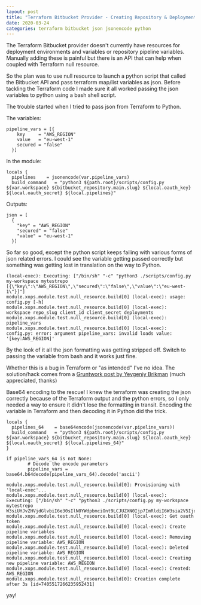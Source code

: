 ```yaml
---
layout: post
title: "Terraform Bitbucket Provider - Creating Repository & Deployment Variables"
date: 2020-03-24
categories: terraform bitbucket json jsonencode python
---
```


The Terraform Bitbucket provider doesn't currently have resources for deployment environments and variables or repository pipeline variables. Manually adding these is painful but there is an API that can help when coupled with Terraform null resource.

So the plan was to use null resource to launch a python script that called the Bitbucket API and pass terraform map/list variables as json. Before tackling the Terraform code I made sure it all worked passing the json variables to python using a bash shell script. 

The trouble started when I tried to pass json from Terraform to Python.

The variables:

``` (terraform)
pipeline_vars = [{
    key     = "AWS_REGION"
    value   = "eu-west-1"
    secured = "false"
  }]
```

In the module:

```(terraform)
locals {
  pipelines    = jsonencode(var.pipeline_vars)
  build_command   = "python3 ${path.root}/scripts/config.py ${var.workspace} ${bitbucket_repository.main.slug} ${local.oauth_key} ${local.oauth_secret} ${local.pipelines}"
```

Outputs:

```(terraform)
json = [
  {
    "key" = "AWS_REGION"
    "secured" = "false"
    "value" = "eu-west-1"
  }]
```

So far so good, except the python script keeps failing with various forms of json related errors. I could see the variable getting passed correctly but something was getting lost in translation on the way to Python.

```(terraform)
(local-exec): Executing: ["/bin/sh" "-c" "python3 ./scripts/config.py my-workspace mytestrepo [{\"key\":\"AWS_REGION\",\"secured\":\"false\",\"value\":\"eu-west-1\"}]"]
module.xops.module.test.null_resource.build[0] (local-exec): usage: config.py [-h]
module.xops.module.test.null_resource.build[0] (local-exec):                  workspace repo_slug client_id client_secret deployments
module.xops.module.test.null_resource.build[0] (local-exec):                  pipeline_vars
module.xops.module.test.null_resource.build[0] (local-exec): config.py: error: argument pipeline_vars: invalid loads value: '[key:AWS_REGION]'
```

By the look of it all the json formatting was getting stripped off. Switch to passing the variable from bash and it works just fine.

Whether this is a bug in Terraform or "as intended" I've no idea. The solution/hack comes from a [Gruntwork post by Yevgeniy Brikman](https://blog.gruntwork.io/yak-shaving-series-2-a-tale-of-12-errors-9e404b718660) (much appreciated, thanks)

Base64 encoding to the rescue! I knew the terraform was creating the json correctly because of the Terraform output and the python errors, so I only needed a way to ensure it didn't lose the formatting in transit. Encoding the variable in Terraform and then decoding it in Python did the trick.

```(terraform)
locals {
  pipelines_64    = base64encode(jsonencode(var.pipeline_vars))
  build_command   = "python3 ${path.root}/scripts/config.py ${var.workspace} ${bitbucket_repository.main.slug} ${local.oauth_key} ${local.oauth_secret} ${local.pipelines_64}"
}
```

```(python)
if pipeline_vars_64 is not None:
        # Decode the encode parameters
        pipeline_vars = base64.b64decode(pipeline_vars_64).decode('ascii')
```

```(terraform)
module.xops.module.test.null_resource.build[0]: Provisioning with 'local-exec'...
module.xops.module.test.null_resource.build[0] (local-exec): Executing: ["/bin/sh" "-c" "python3 ./scripts/config.py my-workspace mytestrepo W3siUHJvZHVjdGlvbiI6e30sIlN0YWdpbmciOnt9LCJUZXN0Ijp7ImRldiI6W3sia2V5IjoidGVzdDEiLCJvcmRlciI6IjEiLCJzZWN1cmVkI]
module.xops.module.test.null_resource.build[0] (local-exec): Get oauth token
module.xops.module.test.null_resource.build[0] (local-exec): Create pipeline variables
module.xops.module.test.null_resource.build[0] (local-exec): Removing pipeline variable: AWS_REGION
module.xops.module.test.null_resource.build[0] (local-exec): Deleted pipeline variable: AWS_REGION
module.xops.module.test.null_resource.build[0] (local-exec): Creating new pipeline variable: AWS_REGION
module.xops.module.test.null_resource.build[0] (local-exec): Created: AWS_REGION
module.xops.module.test.null_resource.build[0]: Creation complete after 3s [id=7405517266235952431]
```

yay!
